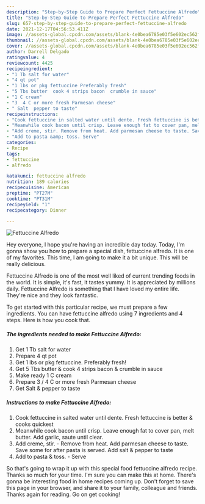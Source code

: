 ```yaml
---
description: "Step-by-Step Guide to Prepare Perfect Fettuccine Alfredo"
title: "Step-by-Step Guide to Prepare Perfect Fettuccine Alfredo"
slug: 657-step-by-step-guide-to-prepare-perfect-fettuccine-alfredo
date: 2021-12-17T04:56:53.411Z
image: //assets-global.cpcdn.com/assets/blank-4e0bea6785e03f5e602ec562f230caae08da540cada707380b4fe1bbebba43da.png
thumbnail: //assets-global.cpcdn.com/assets/blank-4e0bea6785e03f5e602ec562f230caae08da540cada707380b4fe1bbebba43da.png
cover: //assets-global.cpcdn.com/assets/blank-4e0bea6785e03f5e602ec562f230caae08da540cada707380b4fe1bbebba43da.png
author: Darrell Delgado
ratingvalue: 4
reviewcount: 4425
recipeingredient:
- "1 Tb salt for water"
- "4 qt pot"
- "1 lbs or pkg fettuccine Preferably fresh"
- "5 Tbs butter  cook 4 strips bacon  crumble in sauce"
- "1 C cream"
- "3  4 C or more fresh Parmesan cheese"
- " Salt  pepper to taste"
recipeinstructions:
- "Cook fettuccine in salted water until dente. Fresh fettuccine is better &amp; cooks quickest"
- "Meanwhile cook bacon until crisp. Leave enough fat to cover pan, melt butter. Add garlic, saute until clear."
- "Add creme, stir. Remove from heat. Add parmesan cheese to taste. Save some for after pasta is served. Add salt &amp; pepper to taste"
- "Add to pasta &amp; toss. Serve"
categories:
- Recipe
tags:
- fettuccine
- alfredo

katakunci: fettuccine alfredo 
nutrition: 189 calories
recipecuisine: American
preptime: "PT27M"
cooktime: "PT31M"
recipeyield: "1"
recipecategory: Dinner

---
```



![Fettuccine Alfredo](//assets-global.cpcdn.com/assets/blank-4e0bea6785e03f5e602ec562f230caae08da540cada707380b4fe1bbebba43da.png)

Hey everyone, I hope you're having an incredible day today. Today, I'm gonna show you how to prepare a special dish, fettuccine alfredo. It is one of my favorites. This time, I am going to make it a bit unique. This will be really delicious.

Fettuccine Alfredo is one of the most well liked of current trending foods in the world. It is simple, it's fast, it tastes yummy. It is appreciated by millions daily. Fettuccine Alfredo is something that I have loved my entire life. They're nice and they look fantastic.




To get started with this particular recipe, we must prepare a few ingredients. You can have fettuccine alfredo using 7 ingredients and 4 steps. Here is how you cook that.

<!--inarticleads1-->

##### The ingredients needed to make Fettuccine Alfredo:

1. Get 1 Tb salt for water
1. Prepare 4 qt pot
1. Get 1 lbs or pkg fettuccine. Preferably fresh!
1. Get 5 Tbs butter &amp; cook 4 strips bacon &amp; crumble in sauce
1. Make ready 1 C cream
1. Prepare 3 / 4 C or more fresh Parmesan cheese
1. Get  Salt &amp; pepper to taste




<!--inarticleads2-->

##### Instructions to make Fettuccine Alfredo:

1. Cook fettuccine in salted water until dente. Fresh fettuccine is better &amp; cooks quickest
1. Meanwhile cook bacon until crisp. Leave enough fat to cover pan, melt butter. Add garlic, saute until clear.
1. Add creme, stir. - Remove from heat. Add parmesan cheese to taste. Save some for after pasta is served. Add salt &amp; pepper to taste
1. Add to pasta &amp; toss. - Serve




So that's going to wrap it up with this special food fettuccine alfredo recipe. Thanks so much for your time. I'm sure you can make this at home. There's gonna be interesting food in home recipes coming up. Don't forget to save this page in your browser, and share it to your family, colleague and friends. Thanks again for reading. Go on get cooking!
